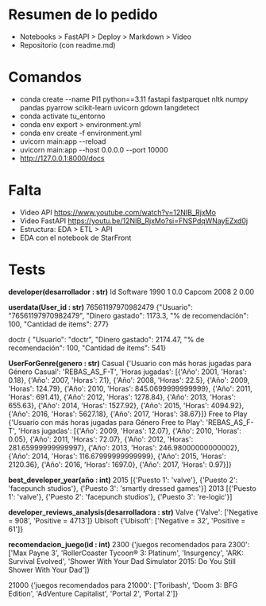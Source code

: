 # Resumen de lo pedido
- Notebooks > FastAPI > Deploy > Markdown > Video
- Repositorio (con readme.md)

# Comandos
- conda create --name PI1 python==3.11 fastapi fastparquet nltk numpy pandas pyarrow scikit-learn uvicorn gdown langdetect
- conda activate tu_entorno
- conda env export > environment.yml
- conda env create -f environment.yml
- uvicorn main:app --reload
- uvicorn main:app --host 0.0.0.0 --port 10000
- http://127.0.0.1:8000/docs

# Falta
- Video API https://www.youtube.com/watch?v=12NIB_RjxMo
- Video FastAPI https://youtu.be/12NIB_RjxMo?si=FNSPdqWNayEZxd0j
- Estructura: EDA > ETL > API
- EDA con el notebook de StarFront

# Tests
**developer(desarrollador : str)**
Id Software		1990                  1                       0.0
Capcom			2008                  2                       0.00

**userdata(User_id : str)**
76561197970982479 {"Usuario": "76561197970982479",  "Dinero gastado": 1173.3,  "% de recomendación": 100,  "Cantidad de items": 277}

doctr {  "Usuario": "doctr",  "Dinero gastado": 2174.47,  "% de recomendación": 100,  "Cantidad de items": 541}

**UserForGenre(genero : str)**
Casual {'Usuario con más horas jugadas para Género Casual': 'REBAS_AS_F-T', 'Horas jugadas': [{'Año': 2001, 'Horas': 0.18}, {'Año': 2007, 'Horas': 7.1}, {'Año': 2008, 'Horas': 22.5}, {'Año': 2009, 'Horas': 124.79}, {'Año': 2010, 'Horas': 845.0699999999999}, {'Año': 2011, 'Horas': 691.41}, {'Año': 2012, 'Horas': 1278.84}, {'Año': 2013, 'Horas': 655.63}, {'Año': 2014, 'Horas': 1527.92}, {'Año': 2015, 'Horas': 4094.92}, {'Año': 2016, 'Horas': 5627.18}, {'Año': 2017, 'Horas': 38.67}]}
Free to Play {'Usuario con más horas jugadas para Género Free to Play': 'REBAS_AS_F-T', 'Horas jugadas': [{'Año': 2009, 'Horas': 12.07}, {'Año': 2010, 'Horas': 0.05}, {'Año': 2011, 'Horas': 72.07}, {'Año': 2012, 'Horas': 281.65999999999997}, {'Año': 2013, 'Horas': 246.98000000000002}, {'Año': 2014, 'Horas': 116.67999999999999}, {'Año': 2015, 'Horas': 2120.36}, {'Año': 2016, 'Horas': 1697.0}, {'Año': 2017, 'Horas': 0.97}]}


**best_developer_year(año : int)**
2015 [{'Puesto 1': 'valve'}, {'Puesto 2': 'facepunch studios'}, {'Puesto 3': 'smartly dressed games'}]
2013 [{'Puesto 1': 'valve'}, {'Puesto 2': 'facepunch studios'}, {'Puesto 3': 're-logic'}]

**developer_reviews_analysis(desarrolladora : str)**
Valve {'Valve': ['Negative = 908', 'Positive = 4713']}
Ubisoft {'Ubisoft': ['Negative = 32', 'Positive = 61']}

**recomendacion_juego(id : int)**
2300 {'juegos recomendados para 2300': ['Max Payne 3', 'RollerCoaster Tycoon® 3: Platinum', 'Insurgency', 'ARK: Survival Evolved', 'Shower With Your Dad Simulator 2015: Do You Still Shower With Your Dad']}

21000 {'juegos recomendados para 21000': ['Toribash', 'Doom 3: BFG Edition', 'AdVenture Capitalist', 'Portal 2', 'Portal 2']}
